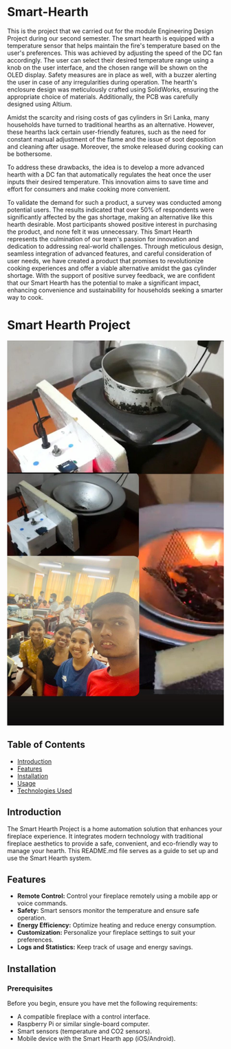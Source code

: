# Smart-Hearth
This is the project that we carried out for the module Engineering Design Project during our second semester.
The smart hearth is equipped with a temperature sensor that helps maintain the fire's temperature based on the user's preferences. This was achieved by adjusting the speed of the DC fan accordingly. The user can select their desired temperature range using a knob on the user interface, and the chosen range will be shown on the OLED display. Safety measures are in place as well, with a buzzer alerting the user in case of any irregularities during operation. The hearth's enclosure design was meticulously crafted using SolidWorks, ensuring the appropriate choice of materials. Additionally, the PCB was carefully designed using Altium.

Amidst the scarcity and rising costs of gas cylinders in Sri Lanka, many households have turned to traditional hearths as an alternative. However, these hearths lack certain user-friendly features, such as the need for constant manual adjustment of the flame and the issue of soot deposition and cleaning after usage. Moreover, the smoke released during cooking can be bothersome.

To address these drawbacks, the idea is to develop a more advanced hearth with a DC fan that automatically regulates the heat once the user inputs their desired temperature. This innovation aims to save time and effort for consumers and make cooking more convenient.

To validate the demand for such a product, a survey was conducted among potential users. The results indicated that over 50% of respondents were significantly affected by the gas shortage, making an alternative like this hearth desirable. Most participants showed positive interest in purchasing the product, and none felt it was unnecessary.
This Smart Hearth represents the culmination of our team's passion for innovation and dedication to addressing real-world challenges. Through meticulous design, seamless integration of advanced features, and careful consideration of user needs, we have created a product that promises to revolutionize cooking experiences and offer a viable alternative amidst the gas cylinder shortage. With the support of positive survey feedback, we are confident that our Smart Hearth has the potential to make a significant impact, enhancing convenience and sustainability for households seeking a smarter way to cook.


# Smart Hearth Project

![Smart Hearth Logo](images/Intro.jpg)

## Table of Contents
- [Introduction](#introduction)
- [Features](#features)
- [Installation](#installation)
- [Usage](#usage)
- [Technologies Used](#technologies-used)


## Introduction

The Smart Hearth Project is a home automation solution that enhances your fireplace experience. It integrates modern technology with traditional fireplace aesthetics to provide a safe, convenient, and eco-friendly way to manage your hearth. This README.md file serves as a guide to set up and use the Smart Hearth system.

## Features

- **Remote Control:** Control your fireplace remotely using a mobile app or voice commands.
- **Safety:** Smart sensors monitor the temperature and ensure safe operation.
- **Energy Efficiency:** Optimize heating and reduce energy consumption.
- **Customization:** Personalize your fireplace settings to suit your preferences.
- **Logs and Statistics:** Keep track of usage and energy savings.

## Installation

### Prerequisites

Before you begin, ensure you have met the following requirements:

- A compatible fireplace with a control interface.
- Raspberry Pi or similar single-board computer.
- Smart sensors (temperature and CO2 sensors).
- Mobile device with the Smart Hearth app (iOS/Android).









